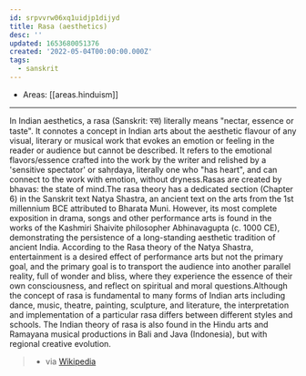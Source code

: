 ```yaml
---
id: srpvvrw06xq1uidjp1dijyd
title: Rasa (aesthetics)
desc: ''
updated: 1653680051376
created: '2022-05-04T00:00:00.000Z'
tags:
  - sanskrit
---
```


- Areas: [[areas.hinduism]]

---

In Indian aesthetics, a rasa (Sanskrit: रस) literally means "nectar, essence or taste". It connotes a concept in Indian arts about the aesthetic flavour of any visual, literary or musical work that evokes an emotion or feeling in the reader or audience but cannot be described. It refers to the emotional flavors/essence crafted into the work by the writer and relished by a 'sensitive spectator' or sahṛdaya, literally one who "has heart", and can connect to the work with emotion, without dryness.Rasas are created by bhavas: the state of mind.The rasa theory has a dedicated section (Chapter 6) in the Sanskrit text Natya Shastra, an ancient text on the arts from the 1st millennium BCE attributed to Bharata Muni. However, its most complete exposition in drama, songs and other performance arts is found in the works of the Kashmiri Shaivite philosopher Abhinavagupta (c. 1000 CE), demonstrating the persistence of a long-standing aesthetic tradition of ancient India. According to the Rasa theory of the Natya Shastra, entertainment is a desired effect of performance arts but not the primary goal, and the primary goal is to transport the audience into another parallel reality, full of wonder and bliss, where they experience the essence of their own consciousness, and reflect on spiritual and moral questions.Although the concept of rasa is fundamental to many forms of Indian arts including dance, music, theatre, painting, sculpture, and literature, the interpretation and implementation of a particular rasa differs between different styles and schools. The Indian theory of rasa is also found in the Hindu arts and Ramayana musical productions in Bali and Java (Indonesia), but with regional creative evolution.

> - via [Wikipedia](<https://en.wikipedia.org/wiki/Rasa%20(aesthetics)>)
